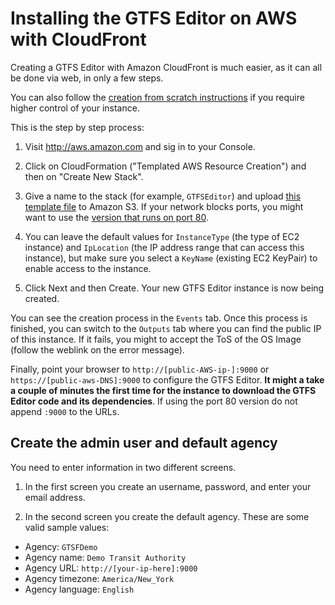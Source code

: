 # Installing the GTFS Editor on AWS with CloudFront

Creating a GTFS Editor with Amazon CloudFront is much easier, as it can all be done via web, in only a few steps.

You can also follow the [creation from scratch instructions](Install.md) if you require higher control of your instance.

This is the step by step process:

1. Visit http://aws.amazon.com and sig in to your Console.

2. Click on CloudFormation ("Templated AWS Resource Creation") and then on "Create New Stack".

3. Give a name to the stack (for example, `GTFSEditor`) and upload [this template file](../cloudformation/GTFS_Editor_CloudFormation.json) to Amazon S3. If your network blocks ports, you might want to use the [version that runs on port 80](../cloudformation/GTFS_Editor_CloudFormation-port80.json).

4. You can leave the default values for `InstanceType` (the type of EC2 instance) and `IpLocation` (the IP address range that can access this instance), but make sure you select a `KeyName` (existing EC2 KeyPair) to enable access to the instance.

5. Click Next and then Create. Your new GTFS Editor instance is now being created.

You can see the creation process in the `Events` tab. Once this process is finished, you can switch to the `Outputs` tab where you can find the public IP of this instance. If it fails, you might to accept the ToS of the OS Image (follow the weblink on the error message).

Finally, point your browser to `http://[public-AWS-ip-]:9000` or `https://[public-aws-DNS]:9000` to configure the GTFS Editor. **It might a take a couple of minutes the first time for the instance to download the GTFS Editor code and its dependencies**. If using the port 80 version do not append `:9000` to the URLs.

## Create the admin user and default agency

You need to enter information in two different screens.

1. In the first screen you create an username, password, and enter your email address.

2. In the second screen you create the default agency. These are some valid sample values:

* Agency: `GTSFDemo`
* Agency name: `Demo Transit Authority`
* Agency URL: `http://[your-ip-here]:9000`
* Agency timezone: `America/New_York`
* Agency language: `English`
